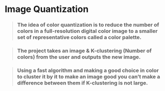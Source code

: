 # Image Quantization

> ### The idea of color quantization is to reduce the number of colors in a full-resolution digital color image to a smaller set of representative colors called a color palette.

> ### The project takes an image & K-clustering (Number of colors) from the user and outputs the new image.

> ### Using a fast algorithm and making a good choice in color to cluster it by it to make an image good you can’t make a difference between them if K-clustering is not large.
